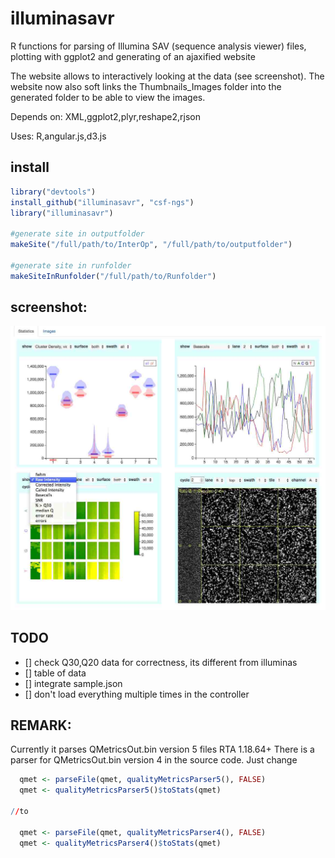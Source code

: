 illuminasavr
============
R functions for parsing of Illumina SAV (sequence analysis viewer) files, plotting with ggplot2 and generating of an ajaxified website

The website allows to interactively looking at the data (see screenshot).
The website now also soft links the Thumbnails_Images folder into the generated folder to be able to view the images.

 
Depends on: 
XML,ggplot2,plyr,reshape2,rjson

Uses:
R,angular.js,d3.js

install
-------
```R
library("devtools")
install_github("illuminasavr", "csf-ngs")
library("illuminasavr")

#generate site in outputfolder
makeSite("/full/path/to/InterOp", "/full/path/to/outputfolder")

#generate site in runfolder
makeSiteInRunfolder("/full/path/to/Runfolder")
```

screenshot:
-----------
![Screenshot of interactive angular.js app](https://raw.githubusercontent.com/csf-ngs/illuminasavr/master/doc/screenshot.jpg)

TODO
----
 - [] check Q30,Q20 data for correctness, its different from illuminas
 - [] table of data
 - [] integrate sample.json
 - [] don't load everything multiple times in the controller

REMARK:
-------
Currently it parses QMetricsOut.bin version 5 files RTA 1.18.64+
There is a parser for QMetricsOut.bin version 4 in the source code.
Just change 

```R
  qmet <- parseFile(qmet, qualityMetricsParser5(), FALSE)
  qmet <- qualityMetricsParser5()$toStats(qmet)

//to

  qmet <- parseFile(qmet, qualityMetricsParser4(), FALSE)
  qmet <- qualityMetricsParser4()$toStats(qmet)
```







